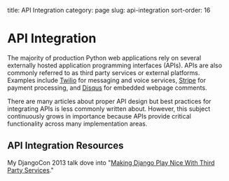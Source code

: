 title: API Integration
category: page
slug: api-integration
sort-order: 16


# API Integration
The majority of production Python web applications rely on several
externally hosted application programming interfaces (APIs). APIs are also
commonly referred to as third party services or external platforms. 
Examples include [Twilio](https://www.twilio.com/) for messaging and voice
services, [Stripe](https://stripe.com/) for payment processing, and
[Disqus](https://disqus.com/) for embedded webpage comments.

There are many articles about proper API design but best practices for 
integrating APIs is less commonly written about. However, this subject 
continuously grows in importance because APIs provide critical functionality
across many implementation areas.


## API Integration Resources
My DjangoCon 2013 talk dove into "[Making Django Play Nice With Third Party Services](http://www.youtube.com/watch?v=iGP8DQIqxXs)."


